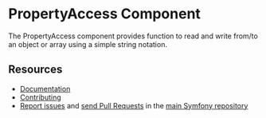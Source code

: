 PropertyAccess Component
========================

The PropertyAccess component provides function to read and write from/to an
object or array using a simple string notation.

Resources
---------

  * [Documentation](https://symfony.com/doc/current/components/property_access.html)
  * [Contributing](https://symfony.com/doc/current/contributing/index.html)
  * [Report issues](https://github.com/oldpak/symfony/issues) and
    [send Pull Requests](https://github.com/oldpak/symfony/pulls)
    in the [main Symfony repository](https://github.com/oldpak/symfony)
